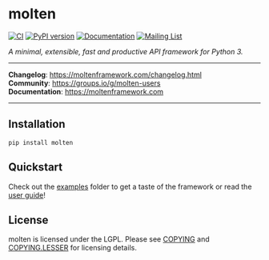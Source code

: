 # molten

[![CI](https://github.com/Bogdanp/molten/workflows/CI/badge.svg)](https://github.com/Bogdanp/molten/actions?query=workflow%3ACI)
[![PyPI version](https://badge.fury.io/py/molten.svg)](https://badge.fury.io/py/molten)
[![Documentation](https://img.shields.io/badge/doc-latest-brightgreen.svg)](https://moltenframework.com)
[![Mailing List](https://img.shields.io/badge/discuss-online-orange.svg)](https://groups.io/g/molten-users)

*A minimal, extensible, fast and productive API framework for Python 3.*

<hr/>

**Changelog**: https://moltenframework.com/changelog.html <br/>
**Community**: https://groups.io/g/molten-users <br/>
**Documentation**: https://moltenframework.com

<hr/>


## Installation

    pip install molten


## Quickstart

Check out the [examples] folder to get a taste of the framework or
read the [user guide]!


## License

molten is licensed under the LGPL.  Please see [COPYING] and
[COPYING.LESSER] for licensing details.

[COPYING.LESSER]: https://github.com/Bogdanp/molten/blob/master/COPYING.LESSER
[COPYING]: https://github.com/Bogdanp/molten/blob/master/COPYING
[examples]: https://github.com/Bogdanp/molten/blob/master/examples
[user guide]: https://moltenframework.com/guide.html
